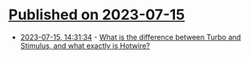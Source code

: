 # [Published on 2023-07-15](index.md)

* [2023-07-15, 14:31:34](https://lobste.rs/s/scozd4/what_is_difference_between_turbo) - [What is the difference between Turbo and Stimulus, and what exactly is Hotwire?](https://www.ducktypelabs.com/turbo-vs-stimulus/)
